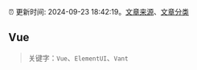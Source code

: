 :alarm_clock: 更新时间: 2024-09-23 18:42:19。[文章来源](/README.md)、[文章分类](/TAGS.md)

## Vue


> 关键字：`Vue`、`ElementUI`、`Vant`



